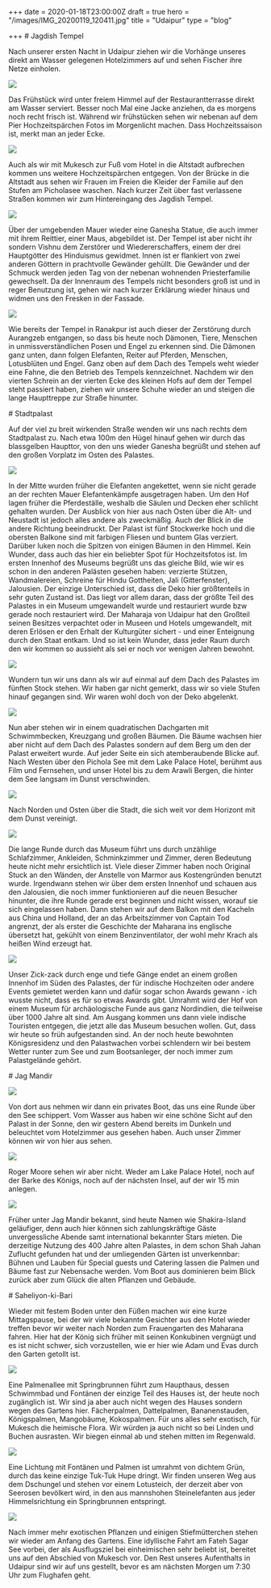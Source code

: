 +++
date = 2020-01-18T23:00:00Z
draft = true
hero = "/images/IMG_20200119_120411.jpg"
title = "Udaipur"
type = "blog"

+++
\# Jagdish Tempel

Nach unserer ersten Nacht in Udaipur ziehen wir die Vorhänge unseres direkt am Wasser gelegenen Hotelzimmers auf und sehen Fischer ihre Netze einholen. 

![](/images/IMG_20200118_172542.jpg)

Das Frühstück wird unter freiem Himmel auf der Restaurantterrasse direkt am Wasser serviert. Besser noch Mal eine Jacke anziehen, da es morgens noch recht frisch ist. Während wir frühstücken sehen wir nebenan auf dem Pier Hochzeitspärchen Fotos im Morgenlicht machen. Dass Hochzeitssaison ist, merkt man an jeder Ecke. 

![](/images/IMG_20200119_090614.jpg)

Auch als wir mit Mukesch zur Fuß vom Hotel in die Altstadt aufbrechen kommen uns weitere Hochzeitspärchen entgegen. Von der Brücke in die Altstadt aus sehen wir Frauen im Freien die Kleider der Familie auf den Stufen am Picholasee waschen. Nach kurzer Zeit über fast verlassene Straßen kommen wir zum Hintereingang des Jagdish Tempel. 

![](/images/IMG_20200119_093221.jpg)

Über der umgebenden Mauer wieder eine Ganesha Statue, die auch immer mit ihrem Reittier, einer Maus, abgebildet ist. Der Tempel ist aber nicht ihr sondern Vishnu dem Zerstörer und Wiedererschaffers, einem der drei Hauptgötter des Hinduismus gewidmet. Innen ist er flankiert von zwei anderen Göttern in prachtvolle Gewänder gehüllt. Die Gewänder und der Schmuck werden jeden Tag von der nebenan wohnenden Priesterfamilie gewechselt. Da der Innenraum des Tempels nicht besonders groß ist und in reger Benutzung ist, gehen wir nach kurzer Erklärung wieder hinaus und widmen uns den Fresken in der Fassade. 

![](/images/IMG_20200119_093332.jpg)

Wie bereits der Tempel in Ranakpur ist auch dieser der Zerstörung durch Aurangzeb entgangen, so dass bis heute noch Dämonen, Tiere, Menschen in unmissverständlichen Posen und Engel zu erkennen sind. Die Dämonen ganz unten, dann folgen Elefanten, Reiter auf Pferden, Menschen, Lotusblüten und Engel. Ganz oben auf dem Dach des Tempels weht wieder eine Fahne, die den Betrieb des Tempels kennzeichnet. Nachdem wir den vierten Schrein an der vierten Ecke des kleinen Hofs auf dem der Tempel steht passiert haben, ziehen wir unsere Schuhe wieder an und steigen die lange Haupttreppe zur Straße hinunter.

\# Stadtpalast

Auf der viel zu breit wirkenden Straße wenden wir uns nach rechts dem Stadtpalast zu. Nach etwa 100m den Hügel hinauf gehen wir durch das blassgelben Haupttor, von den uns wieder Ganesha begrüßt und stehen auf den großen Vorplatz im Osten des Palastes. 

![](/images/IMG_20200119_095317.jpg)

In der Mitte wurden früher die Elefanten angekettet, wenn sie nicht gerade an der rechten Mauer Elefantenkämpfe ausgetragen haben. Um den Hof lagen früher die Pferdeställe, weshalb die Säulen und Decken eher schlicht gehalten wurden. Der Ausblick von hier aus nach Osten über die Alt- und Neustadt ist jedoch alles andere als zweckmäßig. Auch der Blick in die andere Richtung beeindruckt. Der Palast ist fünf Stockwerke hoch und die obersten Balkone sind mit farbigen Fliesen und buntem Glas verziert. Darüber luken noch die Spitzen von einigen Bäumen in den Himmel. Kein Wunder, dass auch das hier ein beliebter Spot für Hochzeitsfotos ist. Im ersten Innenhof des Museums begrüßt uns das gleiche Bild, wie wir es schon in den anderen Palästen gesehen haben: verzierte Stützen, Wandmalereien, Schreine für Hindu Gottheiten, Jali (Gitterfenster), Jalousien. Der einzige Unterschied ist, dass die Deko hier größtenteils in sehr guten Zustand ist. Das liegt vor allem daran, dass der größte Teil des Palastes in ein Museum umgewandelt wurde und restauriert wurde bzw gerade noch restauriert wird. Der Maharaja von Udaipur hat den Großteil seinen Besitzes verpachtet oder in Museen und Hotels umgewandelt, mit deren Erlösen er den Erhalt der Kulturgüter sichert - und einer Enteignung durch den Staat entkam. Und so ist kein Wunder, dass jeder Raum durch den wir kommen so aussieht als sei er noch vor wenigen Jahren bewohnt. 

![](/images/IMG_20200119_105331.jpg)

Wundern tun wir uns dann als wir auf einmal auf dem Dach des Palastes im fünften Stock stehen. Wir haben gar nicht gemerkt, dass wir so viele Stufen hinauf gegangen sind. Wir waren wohl doch von der Deko abgelenkt. 

![](/images/IMG_20200119_102624.jpg)

Nun aber stehen wir in einem quadratischen Dachgarten mit Schwimmbecken, Kreuzgang und großen Bäumen. Die Bäume wachsen hier aber nicht auf dem Dach des Palastes sondern auf dem Berg um den der Palast erweitert wurde. Auf jeder Seite ein sich atemberaubende Blicke auf. Nach Westen über den Pichola See mit dem Lake Palace Hotel, berühmt aus Film und Fernsehen, und unser Hotel bis zu dem Arawli Bergen, die hinter dem See langsam im Dunst verschwinden. 

![](/images/IMG_20200119_104947.jpg)

Nach Norden und Osten über die Stadt, die sich weit vor dem Horizont mit dem Dunst vereinigt. 

![](/images/IMG_20200119_095413-1.jpg)

Die lange Runde durch das Museum führt uns durch unzählige Schlafzimmer, Ankleiden, Schminkzimmer und Zimmer, deren Bedeutung heute nicht mehr ersichtlich ist. Viele dieser Zimmer haben noch Original Stuck an den Wänden, der Anstelle von Marmor aus Kostengründen benutzt wurde. Irgendwann stehen wir über dem ersten Innenhof und schauen aus den Jalousien, die noch immer funktionieren auf die neuen Besucher hinunter, die ihre Runde gerade erst beginnen und nicht wissen, worauf sie sich eingelassen haben. Dann stehen wir auf dem Balkon mit den Kacheln aus China und Holland, der an das Arbeitszimmer von Captain Tod angrenzt, der als erster die Geschichte der Maharana ins englische übersetzt hat, gekühlt von einem Benzinventilator, der wohl mehr Krach als heißen Wind erzeugt hat. 

![](/images/IMG_20200119_105009.jpg)

Unser Zick-zack durch enge und tiefe Gänge endet an einem großen Innenhof im Süden des Palastes, der für indische Hochzeiten oder andere Events gemietet werden kann und dafür sogar schon Awards gewann - ich wusste nicht, dass es für so etwas Awards gibt. Umrahmt wird der Hof von einem Museum für archäologische Funde aus ganz Nordindien, die teilweise über 1000 Jahre alt sind. Am Ausgang kommen uns dann viele indische Touristen entgegen, die jetzt alle das Museum besuchen wollen. Gut, dass wir heute so früh aufgestanden sind. An der noch heute bewohnten Königsresidenz und den Palastwachen vorbei schlendern wir bei bestem Wetter runter zum See und zum Bootsanleger, der noch immer zum Palastgelände gehört.

\# Jag Mandir

![](/images/IMG_20200119_120058.jpg)

Von dort aus nehmen wir dann ein privates Boot, das uns eine Runde über den See schippert. Vom Wasser aus haben wir eine schöne Sicht auf den Palast in der Sonne, den wir gestern Abend bereits im Dunkeln und beleuchtet vom Hotelzimmer aus gesehen haben. Auch unser Zimmer können wir von hier aus sehen. 

![](/images/IMG_20200119_120535.jpg)

Roger Moore sehen wir aber nicht. Weder am Lake Palace Hotel, noch auf der Barke des Königs, noch auf der nächsten Insel, auf der wir 15 min anlegen. 

![](/images/IMG_20200119_123445.jpg)

Früher unter Jag Mandir bekannt, sind heute Namen wie Shakira-Island geläufiger, denn auch hier können sich zahlungskräftige Gäste unvergessliche Abende samt international bekannter Stars mieten. Die derzeitige Nutzung des 400 Jahre alten Palastes, in dem schon Shah Jahan Zuflucht gefunden hat und der umliegenden Gärten ist unverkennbar: Bühnen und Lauben für Special guests und Catering lassen die Palmen und Bäume fast zur Nebensache werden. Vom Boot aus dominieren beim Blick zurück aber zum Glück die alten Pflanzen und Gebäude.

\# Saheliyon-ki-Bari

Wieder mit festem Boden unter den Füßen machen wir eine kurze Mittagspause, bei der wir viele bekannte Gesichter aus den Hotel wieder treffen bevor wir weiter nach Norden zum Frauengarten des Maharana fahren. Hier hat der König sich früher mit seinen Konkubinen vergnügt und es ist nicht schwer, sich vorzustellen, wie er hier wie Adam und Evas durch den Garten getollt ist. 

![](/images/IMG_20200119_142045.jpg)

Eine Palmenallee mit Springbrunnen führt zum Haupthaus, dessen Schwimmbad und Fontänen der einzige Teil des Hauses ist, der heute noch zugänglich ist. Wir sind ja aber auch nicht wegen des Hauses sondern wegen des Gartens hier. Fächerpalmen, Dattelpalmen, Bananenstauden, Königspalmen, Mangobäume, Kokospalmen. Für uns alles sehr exotisch, für Mukesch die heimische Flora. Wir würden ja auch nicht so bei Linden und Buchen ausrasten. Wir biegen einmal ab und stehen mitten im Regenwald. 

![](/images/IMG_20200119_142310.jpg)

Eine Lichtung mit Fontänen und Palmen ist umrahmt von dichtem Grün, durch das keine einzige Tuk-Tuk Hupe dringt. Wir finden unseren Weg aus dem Dschungel und stehen vor einem Lotusteich, der derzeit aber von Seerosen bevölkert wird, in den aus mannshohen Steinelefanten aus jeder Himmelsrichtung ein Springbrunnen entspringt. 

![](/images/IMG_20200119_142736.jpg)

Nach immer mehr exotischen Pflanzen und einigen Stiefmütterchen stehen wir wieder am Anfang des Gartens. Eine idyllische Fahrt am Fateh Sagar See vorbei, der als Ausflugsziel bei einheimischen sehr beliebt ist, bereitet uns auf den Abschied von Mukesch vor. Den Rest unseres Aufenthalts in Udaipur sind wir auf uns gestellt, bevor es am nächsten Morgen um 7:30 Uhr zum Flughafen geht.